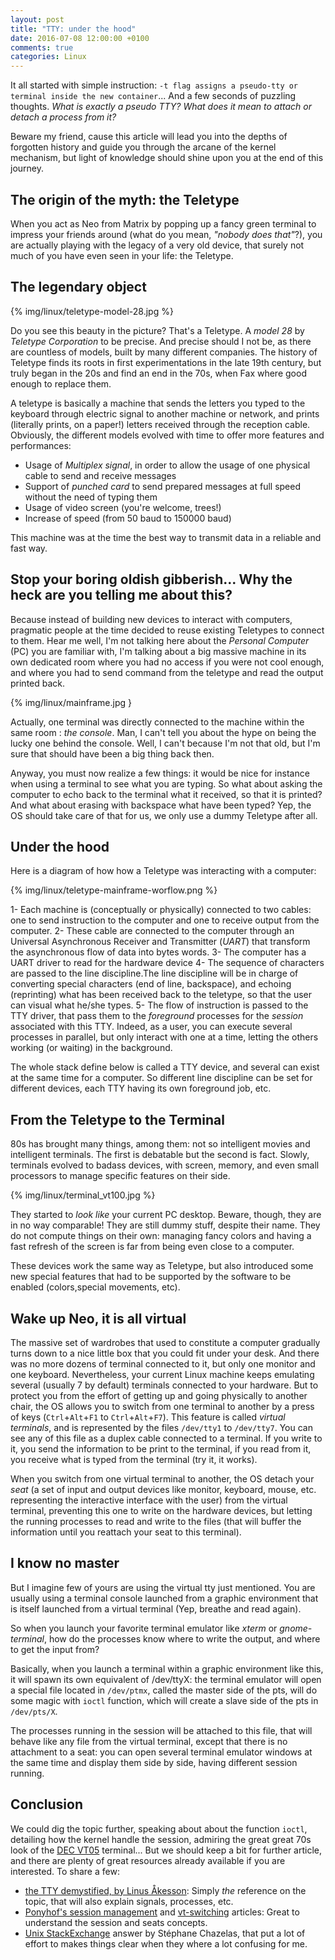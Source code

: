 ```yaml
---
layout: post
title: "TTY: under the hood"
date: 2016-07-08 12:00:00 +0100
comments: true
categories: Linux
---
```


It all started with simple instruction: `-t flag assigns a pseudo-tty or terminal inside the new container`... And a few seconds of puzzling thoughts. _What is exactly a pseudo TTY?_ _What does it mean to attach or detach a process from it?_

Beware my friend, cause this article will lead you into the depths of forgotten history and guide you through the arcane of the kernel mechanism, but light of knowledge should shine upon you at the end of this journey.

<!-- More -->

The origin of the myth: the Teletype
------------------------------------

When you act as Neo from Matrix by popping up a fancy green terminal to impress your friends around (what do you mean, _"nobody does that"_?), you are actually playing with the legacy of a very old device, that surely not much of you have even seen in your life: the Teletype.

## The legendary object

{% img/linux/teletype-model-28.jpg %}

Do you see this beauty in the picture? That's a Teletype. A _model 28_ by _Teletype Corporation_ to be precise. And precise should I not be, as there are countless of models, built by many different companies. The history of Teletype finds its roots in first experimentations in the late 19th century, but truly began in the 20s and find an end in the 70s, when Fax where good enough to replace them.

A teletype is basically a machine that sends the letters you typed to the keyboard through electric signal to another machine or network, and prints (literally prints, on a paper!) letters received through the reception cable. Obviously, the different models evolved with time to offer more features and performances:

 * Usage of _Multiplex signal_, in order to allow the usage of one physical cable to send and receive messages
 * Support of _punched card_ to send prepared messages at full speed without the need of typing them
 * Usage of video screen (you're welcome, trees!)
 * Increase of speed (from 50 baud to 150000 baud)

This machine was at the time the best way to transmit data in a reliable and fast way.

## Stop your boring oldish gibberish... Why the heck are you telling me about this?

Because instead of building new devices to interact with computers, pragmatic people at the time decided to reuse existing Teletypes to connect to them.
Hear me well, I'm not talking here about the _Personal Computer_ (PC) you are familiar with, I'm talking about a big massive machine in its own dedicated room where you had no access if you were not cool enough, and where you had to send command from the teletype and read the output printed back.

{% img/linux/mainframe.jpg }

Actually, one terminal was directly connected to the machine within the same room : _the console_. Man, I can't tell you about the hype on being the lucky one behind the console. Well, I can't because I'm not that old, but I'm sure that should have been a big thing back then.

Anyway, you must now realize a few things: it would be nice for instance when using a terminal to see what you are typing. So what about asking the computer to echo back to the terminal what it received, so that it is printed? And what about erasing with backspace what have been typed? Yep, the OS should take care of that for us, we only use a dummy Teletype after all.

## Under the hood

Here is a diagram of how how a Teletype was interacting with a computer:

{% img/linux/teletype-mainframe-worflow.png %}

 1- Each machine is (conceptually or physically) connected to two cables: one to send instruction to the computer and one to receive output from the computer.
 2- These cable are connected to the computer through an Universal Asynchronous Receiver and Transmitter (_UART_) that transform the asynchronous flow of data into bytes words.
 3- The computer has a UART driver to read for the hardware device
 4- The sequence of characters are passed to the line discipline.The line discipline will be in charge of converting special characters (end of line, backspace), and echoing (reprinting) what has been received back to the teletype, so that the user can visual what he/she types.
 5- The flow of instruction is passed to the TTY driver, that pass them to the *foreground* processes for the *session* associated with this TTY. Indeed, as a user, you can execute several processes in parallel, but only interact with one at a time, letting the others working (or waiting) in the background.

The whole stack define below is called a TTY device, and several can exist at the same time for a computer. So different line discipline can be set for different devices, each TTY having its own foreground job, etc.

From the Teletype to the Terminal
---------------------------------

80s has brought many things, among them: not so intelligent movies and intelligent terminals. The first is debatable but the second is fact. Slowly, terminals evolved to badass devices, with screen, memory, and even small processors to manage specific features on their side.

{% img/linux/terminal_vt100.jpg %}

They started to *look like* your current PC desktop. Beware, though, they are in no way comparable! They are still dummy stuff, despite their name. They do not compute things on their own: managing fancy colors and having a fast refresh of the screen is far from being even close to a computer.

These devices work the same way as Teletype, but also introduced some new special features that had to be supported by the software to be enabled (colors,special movements, etc).

Wake up Neo, it is all virtual
------------------------------

The massive set of wardrobes that used to constitute a computer gradually turns down to a nice little box that you could fit under your desk. And there was no more dozens of terminal connected to it, but only one monitor and one keyboard. Nevertheless, your current Linux machine keeps emulating several (usually 7 by default) terminals connected to your hardware. But to protect you from the effort of getting up and going physically to another chair, the OS allows you to switch from one terminal to another by a press of keys (`Ctrl`+`Alt`+`F1` to `Ctrl`+`Alt`+`F7`). This feature is called _virtual terminals_, and is represented by the files `/dev/tty1` to `/dev/tty7`. You can see any of this file as a duplex cable connected to a terminal. If you write to it, you send the information to be print to the terminal, if you read from it, you receive what is typed from the terminal (try it, it works).

When you switch from one virtual terminal to another, the OS detach your _seat_ (a set of input and output devices like monitor, keyboard, mouse, etc. representing the interactive interface with the user) from the virtual terminal, preventing this one to write on the hardware devices, but letting the running processes to read and write to the files (that will buffer the information until you reattach your seat to this terminal).

I know no master
----------------

But I imagine few of yours are using the virtual tty just mentioned. You are usually using a terminal console launched from a graphic environment that is itself launched from a virtual terminal (Yep, breathe and read again).

So when you launch your favorite terminal emulator like _xterm_ or _gnome-terminal_, how do the processes know where to write the output, and where to get the input from?

Basically, when you launch a terminal within a graphic environment like this, it will spawn its own equivalent of /dev/ttyX: the terminal emulator will open a special file located in `/dev/ptmx`, called the master side of the pts, will do some magic with `ioctl` function, which will create a slave side of the pts in `/dev/pts/X`. 

The processes running in the session will be attached to this file, that will behave like any file from the virtual terminal, except that there is no attachment to a seat: you can open several terminal emulator windows at the same time and display them side by side, having different session running.

Conclusion
----------

We could dig the topic further, speaking about about the function `ioctl`, detailing how the kernel handle the session, admiring the great great 70s look of the [DEC VT05][vt05] terminal...
But we should keep a bit for further article, and there are plenty of great resources already available if you are interested. To share a few:

 * [the TTY demystified, by Linus Åkesson][linusakesson]: Simply _the_ reference on the topic, that will also explain signals, processes, etc.
 * [Ponyhof's session management][ponyhof1] and [vt-switching][ponyhof2] articles: Great to understand the session and seats concepts.
 * [Unix StackExchange][unix-stackexchange] answer by Stéphane Chazelas, that put a lot of effort to makes things clear when they where a lot confusing for me.

[vt05]: http://terminals.classiccmp.org/wiki/images/f/fb/DEC_VT05_121708587772-2.jpg
[linusakesson]: http://www.linusakesson.net/programming/tty/
[ponyhof1]: https://dvdhrm.wordpress.com/2013/08/24/session-management-on-linux/
[ponyhof2]: https://dvdhrm.wordpress.com/2013/08/24/how-vt-switching-works/
[unix-stackexchange]: http://unix.stackexchange.com/questions/117981/what-are-the-responsibilities-of-each-pseudo-terminal-pty-component-software

